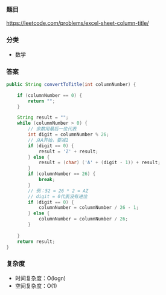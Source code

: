 ### 题目
https://leetcode.com/problems/excel-sheet-column-title/

### 分类
* 数学

### 答案
```java
public String convertToTitle(int columnNumber) {

    if (columnNumber == 0) {
        return "";
    }

    String result = "";
    while (columnNumber > 0) {
        // 余数用最后一位代表
        int digit = columnNumber % 26;
        // 从A开始，要减1
        if (digit == 0) {
            result = 'Z' + result;
        } else {
            result = (char) ('A' + (digit - 1)) + result;
        }
        if (columnNumber == 26) {
            break;
        }
        // 例：52 = 26 * 2 = AZ
        // digit = 0代表没有进位
        if (digit == 0) {
            columnNumber = columnNumber / 26 - 1;
        } else {
            columnNumber = columnNumber / 26;
        }
        
    }
    return result;
}
```

### 复杂度
* 时间复杂度：O(logn)
* 空间复杂度：O(1)
